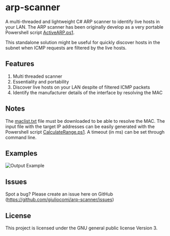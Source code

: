 # arp-scanner
A multi-threaded and lightweight C# ARP scanner to identify live hosts in your LAN. 
The ARP scanner has been originally develop as a very portable Powershell script [ActiveARP.ps1](https://github.com/giuliocomi/posh-discovery/blob/master/cmdlets/ActiveARP.ps1).

This standalone solution might be useful for quickly discover hosts in the subnet when ICMP requests are filtered by the live hosts.

## Features
1) Multi threaded scanner
2) Essentiality and portability
3) Discover live hosts on your LAN despite of filtered ICMP packets 
4) Identify the manufacturer details of the interface by resolving the MAC

## Notes
The [maclist.txt](https://github.com/giuliocomi/arp-scanner/blob/master/maclist.txt) file must be downloaded to be able to resolve the MAC.
The input file with the target IP addresses can be easily generated with the Powershell script [CalculateRange.ps1](https://github.com/giuliocomi/posh-discovery/blob/master/cmdlets/CalculateRange.ps1).
A timeout (in ms) can be set through command line. 

## Examples

![Output Example](https://user-images.githubusercontent.com/26773527/55280325-73e7a600-5324-11e9-85cb-491a1a429c95.png)

## Issues
Spot a bug? Please create an issue here on GitHub (https://github.com/giuliocomi/arp-scanner/issues)

## License
This project is licensed under the  GNU general public license Version 3.

